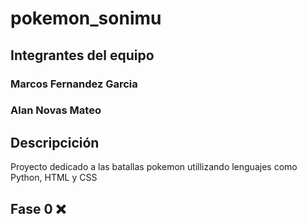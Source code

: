 # pokemon_sonimu

## Integrantes del equipo

### Marcos Fernandez Garcia
### Alan Novas Mateo

## Descripcición
Proyecto dedicado a las batallas pokemon utillizando lenguajes como Python, HTML y CSS

## Fase 0 ❌
